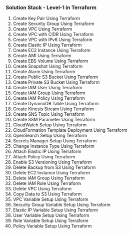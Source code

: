 ### Solution Stack - Level-1 in Terraform

1. Create Key Pair Using Terraform
2. Create Security Group Using Terraform
3. Create VPC Using Terraform
4. Create VPC with CIDR Using Terraform
5. Create VPC with IPv6 Using Terraform
6. Create Elastic IP Using Terraform
7. Create EC2 Instance Using Terraform
8. Create AMI Using Terraform
9. Create EBS Volume Using Terraform
10. Create Snapshot Using Terraform
11. Create Alarm Using Terraform
12. Create Public S3 Bucket Using Terraform
13. Create Private S3 Bucket Using Terraform
14. Create IAM User Using Terraform
15. Create IAM Group Using Terraform
16. Create IAM Policy Using Terraform
17. Create DynamoDB Table Using Terraform
18. Create Kinesis Stream Using Terraform
19. Create SNS Topic Using Terraform
20. Create SSM Parameter Using Terraform
21. CloudWatch Setup Using Terraform
22. CloudFormation Template Deployment Using Terraform
23. OpenSearch Setup Using Terraform
24. Secrets Manager Setup Using Terraform
25. Change Instance Type Using Terraform
26. Attach Elastic IP Using Terraform
27. Attach Policy Using Terraform
28. Enable S3 Versioning Using Terraform
29. Delete Backup from S3 Using Terraform
30. Delete EC2 Instance Using Terraform
31. Delete IAM Group Using Terraform
32. Delete IAM Role Using Terraform
33. Delete VPC Using Terraform
34. Copy Data to S3 Using Terraform
35. VPC Variable Setup Using Terraform
36. Security Group Variable Setup Using Terraform
37. Elastic IP Variable Setup Using Terraform
38. User Variable Setup Using Terraform
39. Role Variable Setup Using Terraform
40. Policy Variable Setup Using Terraform
